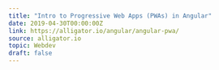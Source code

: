 ```yaml
---
title: "Intro to Progressive Web Apps (PWAs) in Angular"
date: 2019-04-30T00:00:00Z
link: https://alligator.io/angular/angular-pwa/
source: alligator.io
topic: Webdev
draft: false
---
```

